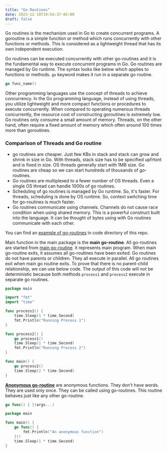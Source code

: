 ```yaml
---
title: "Go Routines"
date: 2023-12-10T19:54:37-05:00
draft: false
---
```


Go routines is the mechanism used in Go to create concurrent programs. A goroutine is a simple function or method which runs concurrently with other functions or methods. This is considered as a lightweight thread that has its own independent execution. 

<!--more-->

Go routines can be executed concurrently with other go-routines and it is the fundamental way to execute concurrent programs in Go. Go routines are managed by Go runtime. The syntax looks like below which applies to functions or methods. `go` keyword makes it run in a separate go routine.

```go
go func_name()
```

Other programming languages use the concept of threads to achieve concurrency. In the Go programming language, instead of using threads, you utilize lightweight and more compact functions or procedures to execute concurrently. When compared to operating numerous threads concurrently, the resource cost of constructing goroutines is extremely low. Go routines only consume a small amount of memory. Threads, on the other hand, often require a fixed amount of memory which often around 100 times more than goroutines.

### Comparison of Threads and Go routine

- go routines are cheaper. Just few KBs in stack and stack can grow and shrink in size in Go. With threads, stack size has to be specified upfrtont and is fixed in size. OS threads generally start with 1MB size. Go routines are cheap so we can start hundreds of thousands of go-routines.
- Go routines are multiplexed to a fewer number of OS threads. Even a single OS thread can handle 1000s of go routines.
- Scheduling of go routines is managed by Go runtime. So, it's faster. For threads, scheduling is done by OS runtime. So, context switching time for go-routines is much faster.
- Go routines communicate using channels. Channels do not cause race condition when using shared memory. This is a powerful construct built into the language. It can be thought of bytes using with Go routines communicate with each other.

You can find an [example of go-routines](./src/27-go-routine.go) in code directory of this repo.

Main function in the main package is the **main go-routine**. All go-routines are started from [main go-routine](src/28-main-goroutine.go). it represents main program. When main go-routine exits, it assumes all go-routines have been exited. Go routines do not have parents or children. They all execute in parallel. All go routines exit when main go routine exits. To prove that there is no parent-child relationship, we can use below code. The output of this code will not be deterministic because both methods `process1` and `process2` execute in separate go routines.

```go
package main

import "fmt"
import "time"

func process1() {
	time.Sleep(1 * time.Second)
	fmt.Println("Running Process 1")
}

func process2() {
	go process1()
	time.Sleep(1 * time.Second)
	fmt.Println("Running Process 2")
}

func main() {
	go process2()
	time.Sleep(2 * time.Second)
}
```

**[Anonymous go-routine](src/29-anonymous-goroutine.go)** are anonymous functions. They don't have words. They are used only once. They can be called using go-routines. This routine behaves just like any other go-routine.

```go
go func() { }(args...)
```

```go
package main

func main() {
    go func() {
        fmt.Println("An anonymous function")
    }()
    time.Sleep(1 * time.Second)
}
```